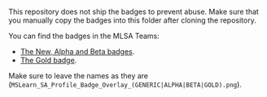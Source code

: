 This repository does not ship the badges to prevent abuse. Make sure that you manually copy the badges into this folder after cloning the repository.

You can find the badges in the MLSA Teams:
- [The New, Alpha and Beta badges](https://stdntpartners.sharepoint.com/sites/2021StudentAmbassadorSummit/Shared%20Documents/Digital%20Swag!/Teams%20Profile%20Badge).
- [The Gold badge](https://stdntpartners.sharepoint.com/sites/GoldStudentPartners/Shared%20Documents/General/MSLearn_SA_Profile_Badge_Overlay_GOLD.png).

Make sure to leave the names as they are (`MSLearn_SA_Profile_Badge_Overlay_(GENERIC|ALPHA|BETA|GOLD).png`).
